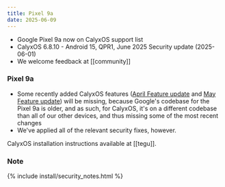 ```yaml
---
title: Pixel 9a
date: 2025-06-09
---
```


* Google Pixel 9a now on CalyxOS support list
* CalyxOS 6.8.10 - Android 15, QPR1, June 2025 Security update (2025-06-01)
* We welcome feedback at [[community]]

### Pixel 9a

* Some recently added CalyxOS features ([April Feature update]() and [May Feature update]()) will be missing,
  because Google's codebase for the Pixel 9a is older, and as such, for CalyxOS, it's on a different codebase than
  all of our other devices, and thus missing some of the most recent changes
* We've applied all of the relevant security fixes, however.

CalyxOS installation instructions available at [[tegu]].

### Note

{% include install/security_notes.html %}
